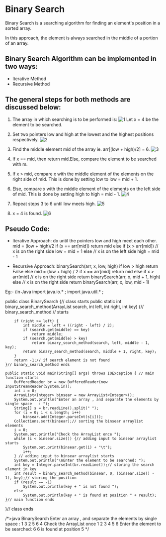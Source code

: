 
# Binary Search

Binary Search is a searching algorithm for finding an element's position in a sorted array.

In this approach, the element is always searched in the middle of a portion of an array.

## Binary Search Algorithm can be implemented in two ways:
- Iterative Method
- Recursive Method

## The general steps for both methods are discussed below:
1. The array in which searching is to be performed is:
![1](https://cdn.programiz.com/sites/tutorial2program/files/binary-search-initial-array.png)
Let x = 4 be the element to be searched.

2. Set two pointers low and high at the lowest and the highest positions respectively.
![2](https://cdn.programiz.com/sites/tutorial2program/files/binary-search-set-pointers.png)

3. Find the middle element mid of the array ie. arr[(low + high)/2] = 6.
![3](https://cdn.programiz.com/sites/tutorial2program/files/binary-search-mid.png)

4. If x == mid, then return mid.Else, compare the element to be searched with m.

5. If x > mid, compare x with the middle element of the elements on the right side of mid. This is done by setting low to low = mid + 1.

6. Else, compare x with the middle element of the elements on the left side of mid. This is done by setting high to high = mid - 1.
![4](https://cdn.programiz.com/sites/tutorial2program/files/binary-search-find-mid.png)

7. Repeat steps 3 to 6 until low meets high.
![5](https://cdn.programiz.com/sites/tutorial2program/files/binary-search-mid-again.png)

8. x = 4 is found.
![6](https://cdn.programiz.com/sites/tutorial2program/files/binary-search-found.png)

## Pseudo Code:
- Iterative Approach:
do until the pointers low and high meet each other.
    mid = (low + high)/2
    if (x == arr[mid])
        return mid
    else if (x > arr[mid]) // x is on the right side
        low = mid + 1
    else                       // x is on the left side
        high = mid - 1
        
- Recursive Approach:
binarySearch(arr, x, low, high)
    if low > high
        return False 
    else
        mid = (low + high) / 2 
        if x == arr[mid]
            return mid
        else if x > arr[mid]        // x is on the right side
            return binarySearch(arr, x, mid + 1, high)
        else                               // x is on the right side
            return binarySearch(arr, x, low, mid - 1)


Eg:- (in Java 
import java.io.* ;
import java.util.* ;

public class BinarySearch {// class starts
    public static int binary_search_method(ArrayList<Integer> search, int left, int right, int key) {// binary_search_method
                                                                                                     // starts

        if (right >= left) {
            int middle = left + ((right - left) / 2);
            if (search.get(middle) == key)
                return middle;
            if (search.get(middle) > key)
                return binary_search_method(search, left, middle - 1, key);
            return binary_search_method(search, middle + 1, right, key);
        }
        return -1;// if search element is not found
    }// binary_search_method ends

    public static void main(String[] args) throws IOException { // main function starts
        BufferedReader br = new BufferedReader(new InputStreamReader(System.in));
        int i = 0;
        ArrayList<Integer> binsear = new ArrayList<Integer>();
        System.out.println("Enter an array , and separate the elements by single space   : ");
        String[] s = br.readLine().split(" ");
        for (i = 0; i < s.length; i++)
            binsear.add(Integer.parseInt(s[i]));
        Collections.sort(binsear);// sorting the binsear arraylist elements
        i = 0;
        System.out.println("Check the ArrayList once ");
        while (i < binsear.size()) {// adding input to binsear arraylist starts
            System.out.print(binsear.get(i) + "\t");
            i++;
        } // adding input to binsear arraylist starts
        System.out.println("\nEnter the element to be searched: ");
        int key = Integer.parseInt(br.readLine());// storing the search element in key
        int result = binary_search_method(binsear, 0, (binsear.size() - 1), key);// storing the position
        if (result == -1)
            System.out.println(key + " is not found ");
        else
            System.out.println(key + " is found at position " + result);
    }// main function ends
}// class ends

/*>java BinarySearch
Enter an array , and separate the elements by single space   : 
1 3 2 5 6 4
Check the ArrayList once 
1       2       3       4       5       6
Enter the element to be searched:
6
6 is found at position 5
 */
    

